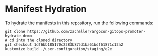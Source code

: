 # Manifest Hydration

To hydrate the manifests in this repository, run the following commands:

```shell
git clone https://github.com/zachaller/argocon-gitops-promoter-hydrate-demo
# cd into the cloned directory
git checkout 1df6bb185170c2283b876d1ba61bdf61871c12a2
kustomize build ./user-configuration/staging/e2e
```
